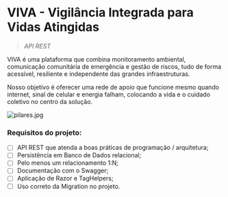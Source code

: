 # VIVA - Vigilância Integrada para Vidas Atingidas

> _API REST_

VIVA é uma plataforma que combina monitoramento ambiental, comunicação comunitária de emergência e gestão de riscos, tudo de forma acessível, resiliente e independente das grandes infraestruturas.

Nosso objetivo é oferecer uma rede de apoio que funcione mesmo quando internet, sinal de celular e energia falham, colocando a vida e o cuidado coletivo no centro da solução.

![pilares.jpg](pilares.jpg)

### Requisitos do projeto:

- [ ] API REST que atenda a boas práticas de programação / arquitetura;
- [ ] Persistência em Banco de Dados relacional;
- [ ] Pelo menos um relacionamento 1:N;
- [ ] Documentação com o Swagger;
- [ ] Aplicação de Razor e TagHelpers;
- [ ] Uso correto da Migration no projeto.
